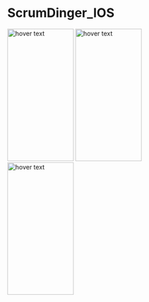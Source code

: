 # ScrumDinger_IOS


<p>
  <img src="https://user-images.githubusercontent.com/70285394/206854407-c498da38-d6f2-4952-b5a2-e8c58b3f8ffd.png" width="150" height="300" title="hover text">

   <img src="https://user-images.githubusercontent.com/70285394/206854404-280e411a-3ce6-4296-a7ac-68a306e6df90.png"  width="150" height="300" title="hover text">
  </br>
     <img src="https://user-images.githubusercontent.com/70285394/206854624-4036fba9-11eb-40f0-9577-ccd98df1391d.png"  width="150" height="300" title="hover text">
   
  
</p>
